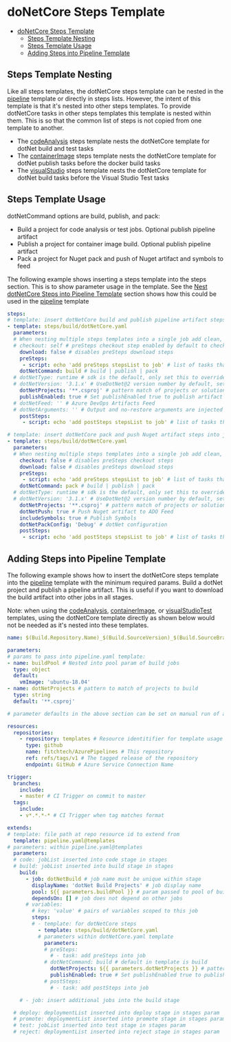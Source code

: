 # doNetCore Steps Template

- [doNetCore Steps Template](#donetcore-steps-template)
  - [Steps Template Nesting](#steps-template-nesting)
  - [Steps Template Usage](#steps-template-usage)
  - [Adding Steps into Pipeline Template](#adding-steps-into-pipeline-template)

## Steps Template Nesting

Like all steps templates, the dotNetCore steps template can be nested in the [pipeline](../../pipeline.md) template or directly in steps lists. However, the intent of this template is that it's nested into other steps templates. To provide dotNetCore tasks in other steps templates this template is nested within them. This is so that the common list of steps is not copied from one template to another.

- The [codeAnalysis](codeAnalysis.md) steps template nests the dotNetCore template for dotNet build and test tasks
- The [containerImage](containerImage.md) steps template nests the dotNetCore template for dotNet publish tasks before the docker build tasks
- The [visualStudio](visualStudio.md) steps template nests the dotNetCore template for dotNet build tasks before the Visual Studio Test tasks

## Steps Template Usage

dotNetCommand options are build, publish, and pack:

- Build a project for code analysis or test jobs. Optional publish pipeline artifact
- Publish a project for container image build. Optional publish pipeline artifact
- Pack a project for Nuget pack and push of Nuget artifact and symbols to feed

The following example shows inserting a steps template into the steps section. This is to show parameter usage in the template. See the [Nest dotNetCore Steps into Pipeline Template](#nest-dotnetcore-steps-into-pipeline-template) section shows how this could be used in the [pipeline](../../pipeline.md) template

```yml
steps:
# template: insert dotNetCore build and publish pipeline artifact steps into job
- template: steps/build/dotNetCore.yaml
  parameters:
  # When nesting multiple steps templates into a single job add clean, checkout and download params set to false.
  # checkout: self # preSteps checkout step enabled by default to checkout the source repo
    download: false # disables preSteps download steps
    preSteps: 
     - script: echo 'add preSteps stepsList to job' # list of tasks that run before the main steps of the template. Inserted into steps after checkout/download
    dotNetCommand: build # build | publish | pack
  # dotNetType: runtime # sdk is the default, only set this to override sdk with runtime
  # dotNetVersion: '3.1.x' # UseDotNet@2 version number by default, set to null to skip step
    dotNetProjects: '**.csproj' # pattern match of projects or solution to build or publish
    publishEnabled: true # Set publishEnabled true to publish artifact of dotNet build or publish outputs 
  # dotNetFeed: '' # Azure DevOps Artifacts Feed
  # dotNetArguments: '' # Output and no-restore arguments are injected for you. This param is for inserting any additional build/publish args for the task
    postSteps:
     - script: echo 'add postSteps stepsList to job' # list of tasks that run after the main steps of the template. Inserted into steps before publish/clean

# template: insert dotNetCore pack and push Nuget artifact steps into job
- template: steps/build/dotNetCore.yaml
  parameters:
  # When nesting multiple steps templates into a single job add clean, checkout and download params set to false.
    checkout: false # disables preSteps checkout steps
    download: false # disables preSteps download steps
    preSteps: 
     - script: echo 'add preSteps stepsList to job' # list of tasks that run before the main steps of the template. Inserted into steps after checkout/download
    dotNetCommand: pack # build | publish | pack
  # dotNetType: runtime # sdk is the default, only set this to override sdk with runtime
  # dotNetVersion: '3.1.x' # UseDotNet@2 version number by default, set to null to skip step
    dotNetProjects: '**.csproj' # pattern match of projects or solution to build or publish
    dotNetPush: true # Push Nuget artifact to ADO Feed
    includeSymbols: true # Publish Symbols
    dotNetPackConfig: 'Debug' # dotNet configuration
    postSteps:
     - script: echo 'add postSteps stepsList to job' # list of tasks that run after the main steps of the template. Inserted into steps before publish/clean

```

## Adding Steps into Pipeline Template

The following example shows how to insert the dotNetCore steps template into the [pipeline](../../pipeline.md) template with the minimum required params. Build a dotNet project and publish a pipeline artifact. This is useful if you want to download the build artifact into other jobs in all stages.

Note: when using the [codeAnalysis](codeAnalysis.md), [containerImage](containerImage.md), or [visualStudioTest](visualStudioTest.md) templates, using the dotNetCore template directly as shown below would not be needed as it's nested into these templates.

```yml
name: $(Build.Repository.Name)_$(Build.SourceVersion)_$(Build.SourceBranchName) # name is the format for $(Build.BuildNumber)

parameters:
# params to pass into pipeline.yaml template:
- name: buildPool # Nested into pool param of build jobs
  type: object
  default:
    vmImage: 'ubuntu-18.04'
- name: dotNetProjects # pattern to match of projects to build 
  type: string
  default: '**.csproj'

# parameter defaults in the above section can be set on manual run of a pipeline to override

resources:
  repositories:
    - repository: templates # Resource identitifier for template usage
      type: github
      name: fitchtech/AzurePipelines # This repository
      ref: refs/tags/v1 # The tagged release of the repository
      endpoint: GitHub # Azure Service Connection Name

trigger:
  branches:
    include:
    - master # CI Trigger on commit to master
  tags:
    include:
    - v*.*.*-* # CI Trigger when tag matches format

extends:
# template: file path at repo resource id to extend from
  template: pipeline.yaml@templates
# parameters: within pipeline.yaml@templates
  parameters:
  # code: jobList inserted into code stage in stages
  # build: jobList inserted into build stage in stages
    build:
      - job: dotNetBuild # job name must be unique within stage
        displayName: 'dotNet Build Projects' # job display name
        pool: ${{ parameters.buildPool }} # param passed to pool of build jobs
        dependsOn: [] # job does not depend on other jobs
      # variables:
        # key: 'value' # pairs of variables scoped to this job
        steps:
        # - template: for dotNetCore steps
          - template: steps/build/dotNetCore.yaml
          # parameters within dotNetCore.yaml template
            parameters:
            # preSteps: 
              # - task: add preSteps into job
            # dotNetCommand: build # default in template is build
              dotNetProjects: ${{ parameters.dotNetProjects }} # pattern to match of projects to build 
              publishEnabled: true # Set publishEnabled true to publish artifact of dotNet build or publish outputs 
            # postSteps:
              # - task: add postSteps into job

    # - job: insert additional jobs into the build stage

  # deploy: deploymentList inserted into deploy stage in stages param
  # promote: deploymentList inserted into promote stage in stages param
  # test: jobList inserted into test stage in stages param
  # reject: deploymentList inserted into reject stage in stages param

```
